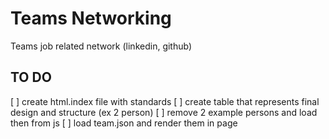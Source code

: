 # Teams Networking

Teams job related network (linkedin, github)

## TO DO

[ ] create html.index file with standards
[ ] create table that represents final design and structure (ex 2 person)
[ ] remove 2 example persons and load then from js
[ ] load team.json and render them in page